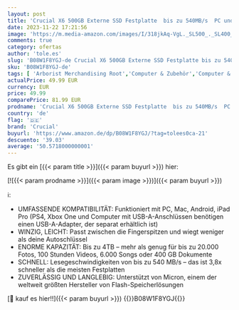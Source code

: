 ```yaml
---
layout: post
title: 'Crucial X6 500GB Externe SSD Festplatte  bis zu 540MB/s  PC und Mac  USB 3.2 USB-C Portable Solid State Drive - CT500X6SSD9'
date: 2023-11-22 17:21:56
image: 'https://m.media-amazon.com/images/I/318jkAq-VgL._SL500_._SL400_.jpg'
comments: true
category: ofertas
author: 'tole.es'
slug: 'B08W1F8YGJ-de Crucial X6 500GB Externe SSD Festplatte bis zu 540MB/s PC...'
sku: 'B08W1F8YGJ-de'
tags: [ 'Arborist Merchandising Root','Computer & Zubehör','Computer & Zubehör: Produkte mit Umwelt-Label','Datenspeicher','Externe Datenspeicher','Externe SSD','Self Service','Special Features Stores','a4cbee59-f823-40fe-831a-7de64f655f6f_0','a4cbee59-f823-40fe-831a-7de64f655f6f_1301','crucial','🇩🇪', ]
actualPrice: 49.99 EUR
currency: EUR
price: 49.99
comparePrice: 81.99 EUR
prodname: 'Crucial X6 500GB Externe SSD Festplatte  bis zu 540MB/s  PC und Mac  USB 3.2 USB-C Portable Solid State Drive - CT500X6SSD9'
country: 'de'
flag: '🇩🇪'
brand: 'Crucial'
buyurl: 'https://www.amazon.de/dp/B08W1F8YGJ/?tag=tolees0ca-21'
descuento: '39.03'
average: '50.5718000000001'
---
```


Es gibt ein [{{< param title >}}]({{< param buyurl >}}) hier:

[![{{< param prodname >}}]({{< param image >}})]({{< param buyurl >}})

ℹ️:

- UMFASSENDE KOMPATIBILITÄT: Funktioniert mit PC, Mac, Android, iPad Pro (PS4, Xbox One und Computer mit USB-A-Anschlüssen benötigen einen USB-A-Adapter, der separat erhältlich ist)
- WINZIG, LEICHT: Passt zwischen die Fingerspitzen und wiegt weniger als deine Autoschlüssel
- ENORME KAPAZITÄT: Bis zu 4TB – mehr als genug für bis zu 20.000 Fotos, 100 Stunden Videos, 6.000 Songs oder 400 GB Dokumente
- SCHNELL: Lesegeschwindigkeiten von bis zu 540 MB/s – das ist 3,8x schneller als die meisten Festplatten
- ZUVERLÄSSIG UND LANGLEBIG: Unterstützt von Micron, einem der weltweit größten Hersteller von Flash-Speicherlösungen

[🛒 kauf es hier!!]({{< param buyurl >}})
{{<world>}}B08W1F8YGJ{{</world>}}
